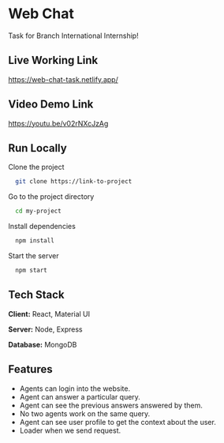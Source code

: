 
# Web Chat

Task for Branch International Internship!





## Live Working Link

https://web-chat-task.netlify.app/



## Video Demo Link

https://youtu.be/v02rNXcJzAg
## Run Locally

Clone the project

```bash
  git clone https://link-to-project
```

Go to the project directory

```bash
  cd my-project
```

Install dependencies

```bash
  npm install
```

Start the server

```bash
  npm start
```


## Tech Stack

**Client:** React, Material UI

**Server:** Node, Express

**Database:** MongoDB


## Features

- Agents can login into the website.
- Agent can answer a particular query.
- Agent can see the previous answers answered by them.
- No two agents work on the same query.
- Agent can see user profile to get the context about the user.
- Loader when we send request.

